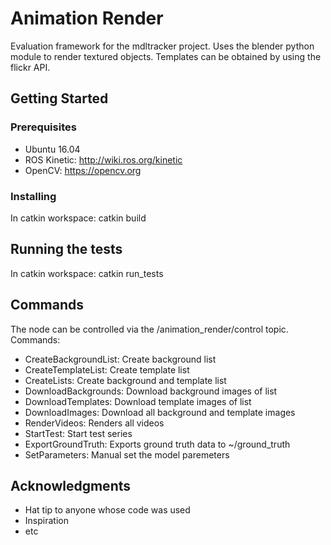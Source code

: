 # Animation Render

Evaluation framework for the mdltracker project.
Uses the blender python module to render textured objects.
Templates can be obtained by using the flickr API.

## Getting Started


### Prerequisites

- Ubuntu 16.04
- ROS Kinetic: http://wiki.ros.org/kinetic
- OpenCV: https://opencv.org

### Installing

In catkin workspace:
catkin build

## Running the tests

In catkin workspace:
catkin run_tests

## Commands
The node can be controlled via the /animation_render/control topic.
Commands:
- CreateBackgroundList: Create background list
- CreateTemplateList: Create template list
- CreateLists: Create background and template list
- DownloadBackgrounds: Download background images of list
- DownloadTemplates: Download template images of list
- DownloadImages: Download all background and template images
- RenderVideos: Renders all videos
- StartTest: Start test series
- ExportGroundTruth: Exports ground truth data to ~/ground_truth
- SetParameters: Manual set the model paremeters

## Acknowledgments

* Hat tip to anyone whose code was used
* Inspiration
* etc
